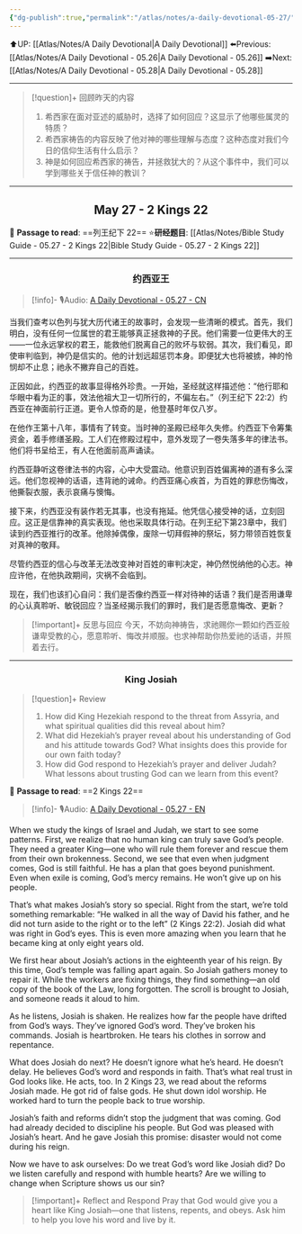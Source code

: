 ```yaml
---
{"dg-publish":true,"permalink":"/atlas/notes/a-daily-devotional-05-27/"}
---
```


 ⬆️UP: [[Atlas/Notes/A Daily Devotional\|A Daily Devotional]]
⬅️Previous: [[Atlas/Notes/A Daily Devotional - 05.26\|A Daily Devotional - 05.26]]
➡️Next: [[Atlas/Notes/A Daily Devotional - 05.28\|A Daily Devotional - 05.28]]

---

> [!question]+ 回顾昨天的内容
> 1. 希西家在面对亚述的威胁时，选择了如何回应？这显示了他哪些属灵的特质？
> 2. 希西家祷告的内容反映了他对神的哪些理解与态度？这种态度对我们今日的信仰生活有什么启示？
> 3. 神是如何回应希西家的祷告，并拯救犹大的？从这个事件中，我们可以学到哪些关于信任神的教训？

---
## <center>May 27 -  2 Kings 22</center>

📖 **Passage to read**: ==列王纪下 22==
⭐**研经题目**: [[Atlas/Notes/Bible Study Guide - 05.27 - 2 Kings 22\|Bible Study Guide - 05.27 - 2 Kings 22]]

---
### <center>约西亚王</center>

> [!info]- 🎙️Audio: [A Daily Devotional - 05.27 - CN]()

当我们查考以色列与犹大历代诸王的故事时，会发现一些清晰的模式。首先，我们明白，没有任何一位属世的君王能够真正拯救神的子民。他们需要一位更伟大的王——一位永远掌权的君王，能救他们脱离自己的败坏与软弱。其次，我们看见，即使审判临到，神仍是信实的。他的计划远超惩罚本身。即便犹大也将被掳，神的怜悯却不止息；祂永不撇弃自己的百姓。

正因如此，约西亚的故事显得格外珍贵。一开始，圣经就这样描述他：“他行耶和华眼中看为正的事，效法他祖大卫一切所行的，不偏左右。”（列王纪下 22:2）约西亚在神面前行正道。更令人惊奇的是，他登基时年仅八岁。

在他作王第十八年，事情有了转变。当时神的圣殿已经年久失修。约西亚下令筹集资金，着手修缮圣殿。工人们在修殿过程中，意外发现了一卷失落多年的律法书。他们将书呈给王，有人在他面前高声诵读。

约西亚静听这卷律法书的内容，心中大受震动。他意识到百姓偏离神的道有多么深远。他们忽视神的话语，违背祂的诫命。约西亚痛心疾首，为百姓的罪悲伤悔改，他撕裂衣服，表示哀痛与懊悔。

接下来，约西亚没有装作若无其事，也没有拖延。他凭信心接受神的话，立刻回应。这正是信靠神的真实表现。他也采取具体行动。在列王纪下第23章中，我们读到约西亚推行的改革。他除掉偶像，废除一切拜假神的祭坛，努力带领百姓恢复对真神的敬拜。

尽管约西亚的信心与改革无法改变神对百姓的审判决定，神仍然悦纳他的心志。神应许他，在他执政期间，灾祸不会临到。

现在，我们也该扪心自问：我们是否像约西亚一样对待神的话语？我们是否用谦卑的心认真聆听、敏锐回应？当圣经揭示我们的罪时，我们是否愿意悔改、更新？


> [!important]+ 反思与回应
今天，不妨向神祷告，求祂赐你一颗如约西亚般谦卑受教的心，愿意聆听、悔改并顺服。也求神帮助你热爱祂的话语，并照着去行。


---
### <center>King Josiah</center>

> [!question]+ Review
> 1. ⁠How did King Hezekiah respond to the threat from Assyria, and what spiritual qualities did this reveal about him?
> 2. What did Hezekiah’s prayer reveal about his understanding of God and his attitude towards God? What insights does this provide for our own faith today?
> 3. How did God respond to Hezekiah’s prayer and deliver Judah? What lessons about trusting God can we learn from this event?

📖 **Passage to read**: ==2 Kings 22==

> [!info]- 🎙️Audio: [A Daily Devotional - 05.27 - EN]()  

When we study the kings of Israel and Judah, we start to see some patterns. First, we realize that no human king can truly save God’s people. They need a greater King—one who will rule them forever and rescue them from their own brokenness. Second, we see that even when judgment comes, God is still faithful. He has a plan that goes beyond punishment. Even when exile is coming, God’s mercy remains. He won’t give up on his people.

That’s what makes Josiah’s story so special. Right from the start, we’re told something remarkable: “He walked in all the way of David his father, and he did not turn aside to the right or to the left” (2 Kings 22:2). Josiah did what was right in God’s eyes. This is even more amazing when you learn that he became king at only eight years old.

We first hear about Josiah’s actions in the eighteenth year of his reign. By this time, God’s temple was falling apart again. So Josiah gathers money to repair it. While the workers are fixing things, they find something—an old copy of the book of the Law, long forgotten. The scroll is brought to Josiah, and someone reads it aloud to him.

As he listens, Josiah is shaken. He realizes how far the people have drifted from God’s ways. They’ve ignored God’s word. They’ve broken his commands. Josiah is heartbroken. He tears his clothes in sorrow and repentance.

What does Josiah do next? He doesn’t ignore what he’s heard. He doesn’t delay. He believes God’s word and responds in faith. That’s what real trust in God looks like. He acts, too. In 2 Kings 23, we read about the reforms Josiah made. He got rid of false gods. He shut down idol worship. He worked hard to turn the people back to true worship.

Josiah’s faith and reforms didn’t stop the judgment that was coming. God had already decided to discipline his people. But God was pleased with Josiah’s heart. And he gave Josiah this promise: disaster would not come during his reign.

Now we have to ask ourselves: Do we treat God’s word like Josiah did? Do we listen carefully and respond with humble hearts? Are we willing to change when Scripture shows us our sin?

> [!important]+ Reflect and Respond
Pray that God would give you a heart like King Josiah—one that listens, repents, and obeys. Ask him to help you love his word and live by it.













